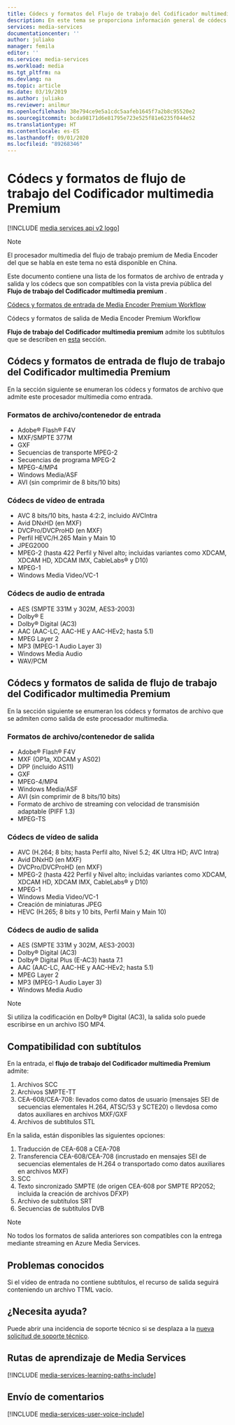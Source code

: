 ```yaml
---
title: Códecs y formatos del Flujo de trabajo del Codificador multimedia premium | Microsoft Docs
description: En este tema se proporciona información general de códecs y formatos de formatos de flujo de trabajo de Media Encoder premium.
services: media-services
documentationcenter: ''
author: juliako
manager: femila
editor: ''
ms.service: media-services
ms.workload: media
ms.tgt_pltfrm: na
ms.devlang: na
ms.topic: article
ms.date: 03/19/2019
ms.author: juliako
ms.reviewer: anilmur
ms.openlocfilehash: 38e794ce9e5a1cdc5aafeb1645f7a2b8c95520e2
ms.sourcegitcommit: bcda98171d6e81795e723e525f81e6235f044e52
ms.translationtype: HT
ms.contentlocale: es-ES
ms.lasthandoff: 09/01/2020
ms.locfileid: "89268346"
---
```

# <a name="media-encoder-premium-workflow-formats-and-codecs"></a>Códecs y formatos de flujo de trabajo del Codificador multimedia Premium

[!INCLUDE [media services api v2 logo](./includes/v2-hr.md)]

> [!NOTE]
> El procesador multimedia del flujo de trabajo premium de Media Encoder del que se habla en este tema no está disponible en China. 

Este documento contiene una lista de los formatos de archivo de entrada y salida y los códecs que son compatibles con la vista previa pública del **Flujo de trabajo del Codificador multimedia premium** .

[Códecs y formatos de entrada de Media Encoder Premium Workflow](#input_formats)

Códecs y formatos de salida de Media Encoder Premium Workflow

**Flujo de trabajo del Codificador multimedia premium** admite los subtítulos que se describen en [esta](#closed_captioning) sección. 

## <a name="media-encoder-premium-workflow-input-formats-and-codecs"></a><a id="input_formats"></a>Códecs y formatos de entrada de flujo de trabajo del Codificador multimedia Premium

En la sección siguiente se enumeran los códecs y formatos de archivo que admite este procesador multimedia como entrada.

### <a name="input-containerfile-formats"></a>Formatos de archivo/contenedor de entrada

* Adobe® Flash® F4V
* MXF/SMPTE 377M
* GXF
* Secuencias de transporte MPEG-2
* Secuencias de programa MPEG-2
* MPEG-4/MP4
* Windows Media/ASF
* AVI (sin comprimir de 8 bits/10 bits)

### <a name="input-video-codecs"></a>Códecs de vídeo de entrada

* AVC 8 bits/10 bits, hasta 4:2:2, incluido AVCIntra
* Avid DNxHD (en MXF)
* DVCPro/DVCProHD (en MXF)
* Perfil HEVC/H.265 Main y Main 10
* JPEG2000
* MPEG-2 (hasta 422 Perfil y Nivel alto; incluidas variantes como XDCAM, XDCAM HD, XDCAM IMX, CableLabs® y D10)
* MPEG-1
* Windows Media Video/VC-1

### <a name="input-audio-codecs"></a>Códecs de audio de entrada

* AES (SMPTE 331M y 302M, AES3-2003)
* Dolby® E
* Dolby® Digital (AC3)
* AAC (AAC-LC, AAC-HE y AAC-HEv2; hasta 5.1)
* MPEG Layer 2
* MP3 (MPEG-1 Audio Layer 3)
* Windows Media Audio
* WAV/PCM

## <a name="media-encoder-premium-workflow-output-formats-and-codecs"></a><a id="output_format"></a>Códecs y formatos de salida de flujo de trabajo del Codificador multimedia Premium

En la sección siguiente se enumeran los códecs y formatos de archivo que se admiten como salida de este procesador multimedia.

### <a name="output-containerfile-formats"></a>Formatos de archivo/contenedor de salida

* Adobe® Flash® F4V
* MXF (OP1a, XDCAM y AS02)
* DPP (incluido AS11)
* GXF
* MPEG-4/MP4
* Windows Media/ASF
* AVI (sin comprimir de 8 bits/10 bits)
* Formato de archivo de streaming con velocidad de transmisión adaptable (PIFF 1.3)
* MPEG-TS 

### <a name="output-video-codecs"></a>Códecs de vídeo de salida

* AVC (H.264; 8 bits; hasta Perfil alto, Nivel 5.2; 4K Ultra HD; AVC Intra)
* Avid DNxHD (en MXF)
* DVCPro/DVCProHD (en MXF)
* MPEG-2 (hasta 422 Perfil y Nivel alto; incluidas variantes como XDCAM, XDCAM HD, XDCAM IMX, CableLabs® y D10)
* MPEG-1
* Windows Media Video/VC-1
* Creación de miniaturas JPEG
* HEVC (H.265; 8 bits y 10 bits, Perfil Main y Main 10)


### <a name="output-audio-codecs"></a>Códecs de audio de salida

* AES (SMPTE 331M y 302M, AES3-2003)
* Dolby® Digital (AC3)
* Dolby® Digital Plus (E-AC3) hasta 7.1
* AAC (AAC-LC, AAC-HE y AAC-HEv2; hasta 5.1)
* MPEG Layer 2
* MP3 (MPEG-1 Audio Layer 3)
* Windows Media Audio

>[!NOTE]
>Si utiliza la codificación en Dolby® Digital (AC3), la salida solo puede escribirse en un archivo ISO MP4.

## <a name="support-for-closed-captioning"></a><a id="closed_captioning"></a>Compatibilidad con subtítulos

En la entrada, el **flujo de trabajo del Codificador multimedia Premium** admite:

1. Archivos SCC
2. Archivos SMPTE-TT
3. CEA-608/CEA-708: llevados como datos de usuario (mensajes SEI de secuencias elementales H.264, ATSC/53 y SCTE20) o llevdosa como datos auxiliares en archivos MXF/GXF
4. Archivos de subtítulos STL

En la salida, están disponibles las siguientes opciones:

1. Traducción de CEA-608 a CEA-708
2. Transferencia CEA-608/CEA-708 (incrustado en mensajes SEI de secuencias elementales de H.264 o transportado como datos auxiliares en archivos MXF)
3. SCC
4. Texto sincronizado SMPTE (de origen CEA-608 por SMPTE RP2052; incluida la creación de archivos DFXP)
5. Archivo de subtítulos SRT
6. Secuencias de subtítulos DVB

> [!NOTE]
> No todos los formatos de salida anteriores son compatibles con la entrega mediante streaming en Azure Media Services.

## <a name="known-issues"></a>Problemas conocidos

Si el vídeo de entrada no contiene subtítulos, el recurso de salida seguirá conteniendo un archivo TTML vacío. 

## <a name="need-help"></a>¿Necesita ayuda?

Puede abrir una incidencia de soporte técnico si se desplaza a la [nueva solicitud de soporte técnico](https://portal.azure.com/#blade/Microsoft_Azure_Support/HelpAndSupportBlade/newsupportrequest).
## <a name="media-services-learning-paths"></a>Rutas de aprendizaje de Media Services

[!INCLUDE [media-services-learning-paths-include](../../../includes/media-services-learning-paths-include.md)]

## <a name="provide-feedback"></a>Envío de comentarios

[!INCLUDE [media-services-user-voice-include](../../../includes/media-services-user-voice-include.md)]

